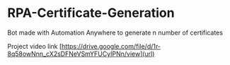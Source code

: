 # RPA-Certificate-Generation
Bot made with Automation Anywhere to generate n number of certificates

Project video link
[https://drive.google.com/file/d/1r-8q58owNnn_cX2sDFNeVSmYFUCyIPNn/view](url)

